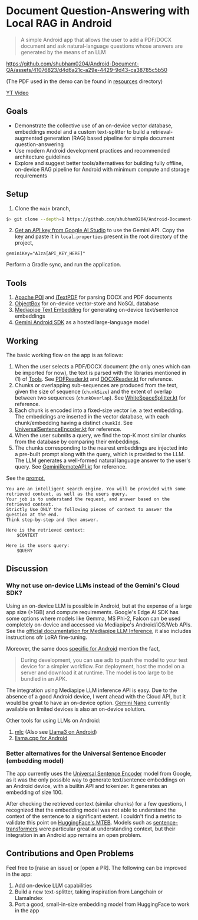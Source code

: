 # Document Question-Answering with Local RAG in Android

> A simple Android app that allows the user to add a PDF/DOCX document and ask natural-language questions whose 
> answers are generated by the means of an LLM

https://github.com/shubham0204/Android-Document-QA/assets/41076823/d4d6a21c-a29e-4429-9d43-ca38785c5b50

(The PDF used in the demo can be found in [resources](https://github.com/shubham0204/Android-Document-QA/tree/main/resources) directory)

[YT Video](https://youtu.be/Av0N40Weu0M?feature=shared)

## Goals

- Demonstrate the collective use of an on-device vector database, embeddings model and a custom text-splitter to build a retrieval-augmented generation (RAG) based pipeline for simple document question-answering
- Use modern Android development practices and recommended architecture guidelines
- Explore and suggest better tools/alternatives for building fully offline, on-device RAG pipeline for Android with minimum compute and storage requirements

## Setup

1. Clone the `main` branch, 

```bash
$> git clone --depth=1 https://github.com/shubham0204/Android-Document-QA
```

2. [Get an API key from Google AI Studio](https://ai.google.dev/gemini-api/docs/api-key) to use the Gemini API. Copy 
the key and paste it in `local.properties` present in the root directory of the project,

```
geminiKey="AIza[API_KEY_HERE]"
```

Perform a Gradle sync, and run the application. 

## Tools

1. [Apache POI](https://poi.apache.org/) and [iTextPDF](https://github.com/itext/itextpdf) for parsing DOCX and PDF documents
2. [ObjectBox](https://objectbox.io/) for on-device vector-store and NoSQL database
3. [Mediapipe Text Embedding](https://ai.google.dev/edge/mediapipe/solutions/text/text_embedder/android) for generating on-device text/sentence embeddings
4. [Gemini Android SDK](https://developer.android.com/ai/google-ai-client-sdk) as a hosted large-language model

## Working 

The basic working flow on the app is as follows:

1. When the user selects a PDF/DOCX document (the only ones which can be imported for now), the text is parsed with 
the libraries mentioned in (1) of [Tools](#tools). See [PDFReader.kt](https://github.com/shubham0204/Android-Document-QA/blob/main/app/src/main/java/com/ml/shubham0204/docqa/domain/readers/PDFReader.kt) and [DOCXReader.kt](https://github.com/shubham0204/Android-Document-QA/blob/main/app/src/main/java/com/ml/shubham0204/docqa/domain/readers/DOCXReader.kt) for reference.
2. Chunks or overlapping sub-sequences are produced from the text, given the size of sequence (`chunkSize`) and 
the extent of overlap between two sequences (`chunkOverlap`). See [WhiteSpaceSplitter.kt](https://github.com/shubham0204/Android-Document-QA/blob/main/app/src/main/java/com/ml/shubham0204/docqa/domain/splitters/WhiteSpaceSplitter.kt) for reference.
3. Each chunk is encoded into a fixed-size vector i.e. a text embedding. The embeddings are inserted in the vector database, with each chunk/embedding having a distinct `chunkId`. See [UniversalSentenceEncoder.kt](https://github.com/shubham0204/Android-Document-QA/blob/main/app/src/main/java/com/ml/shubham0204/docqa/domain/embeddings/UniversalSentenceEncoder.kt) for reference.
4. When the user submits a query, we find the top-K most similar chunks from the database by comparing their embeddings.
5. The chunks corresponding to the nearest embeddings are injected into a pre-built prompt along with the query, which is provided to the LLM. The LLM generates a well-formed natural language answer to the user's query. See [GeminiRemoteAPI.kt](https://github.com/shubham0204/Android-Document-QA/blob/main/app/src/main/java/com/ml/shubham0204/docqa/domain/llm/GeminiRemoteAPI.kt) for reference.

See the [prompt](https://github.com/shubham0204/Android-Document-QA/blob/main/app/src/main/res/values/strings.xml),

```text
You are an intelligent search engine. You will be provided with some retrieved context, as well as the users query.
Your job is to understand the request, and answer based on the retrieved context.
Strictly Use ONLY the following pieces of context to answer the question at the end.
Think step-by-step and then answer.

Here is the retrieved context:
    $CONTEXT

Here is the users query:
    $QUERY
```

## Discussion

### Why not use on-device LLMs instead of the Gemini's Cloud SDK?

Using an on-device LLM is possible in Android, but at the expense of a large app size (>1GB) and compute requirements. Google's Edge AI SDK has some options where models like Gemma, MS Phi-2, Falcon can be used completely on-device and accessed via Mediapipe's Android/iOS/Web APIs. See the [official documentation for Mediapipe LLM Inference](https://ai.google.dev/edge/mediapipe/solutions/genai/llm_inference), it also includes instructions ofr LoRA fine-tuning.

Moreover, the same docs [specific for Android](https://ai.google.dev/edge/mediapipe/solutions/genai/llm_inference/android) mention the fact,

> During development, you can use adb to push the model to your test device for a simpler workflow. For deployment, host the model on a server and download it at runtime. The model is too large to be bundled in an APK.

The integration using Mediapipe LLM inference API is easy. Due to the absence of a good Android device, I went ahead with the Cloud API, but it would be great to have an on-device option. [Gemini Nano](https://ai.google.dev/gemini-api/docs/get-started/android_aicore) currently available on limited devices is also an on-device solution.

Other tools for using LLMs on Android:

1. [mlc](https://llm.mlc.ai/docs/deploy/android.html) (Also see [Llama3 on Android](https://github.com/NSTiwari/Llama3-on-Mobile))
2. [llama.cpp for Android](https://github.com/JackZeng0208/llama.cpp-android-tutorial)

### Better alternatives for the Universal Sentence Encoder (embedding model)

The app currently uses the [Universal Sentence Encoder](https://www.kaggle.com/models/google/universal-sentence-encoder) model from Google, as it was the only possible way to generate text/sentence embeddings on an Android device, with a builtin API and tokenizer. It generates an embedding of size 100. 

After checking the retrieved context (similar chunks) for a few questions, I recognized that the embedding model was not able to understand the context of the sentence to a significant extent. I couldn't find a metric to validate this point on [HuggingFace's MTEB](https://huggingface.co/spaces/mteb/leaderboard). Models such as [sentence-transformers](https://huggingface.co/sentence-transformers) were particular great at understanding context, but their integration in an Android app remains an open problem.

## Contributions and Open Problems

Feel free to [raise an issue] or [open a PR]. The following can be improved in the app:

1. Add on-device LLM capabilities
2. Build a new text-splitter, taking inspiration from Langchain or LlamaIndex
3. Port a good, small-in-size embedding model from HuggingFace to work in the app
